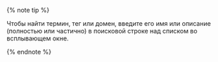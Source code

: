 {% note tip %}

Чтобы найти термин, тег или домен, введите его имя или описание (полностью или частично) в поисковой строке над списком во всплывающем окне.

{% endnote %}
